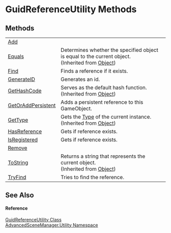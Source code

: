 # GuidReferenceUtility Methods




## Methods
<table>
<tr>
<td><a href="M_AdvancedSceneManager_Utility_GuidReferenceUtility_Add">Add</a></td>
<td> </td></tr>
<tr>
<td><a href="https://learn.microsoft.com/dotnet/api/system.object.equals#system-object-equals(system-object)" target="_blank" rel="noopener noreferrer">Equals</a></td>
<td>Determines whether the specified object is equal to the current object.<br />(Inherited from <a href="https://learn.microsoft.com/dotnet/api/system.object" target="_blank" rel="noopener noreferrer">Object</a>)</td></tr>
<tr>
<td><a href="M_AdvancedSceneManager_Utility_GuidReferenceUtility_Find">Find</a></td>
<td>Finds a reference if it exists.</td></tr>
<tr>
<td><a href="M_AdvancedSceneManager_Utility_GuidReferenceUtility_GenerateID">GenerateID</a></td>
<td>Generates an id.</td></tr>
<tr>
<td><a href="https://learn.microsoft.com/dotnet/api/system.object.gethashcode" target="_blank" rel="noopener noreferrer">GetHashCode</a></td>
<td>Serves as the default hash function.<br />(Inherited from <a href="https://learn.microsoft.com/dotnet/api/system.object" target="_blank" rel="noopener noreferrer">Object</a>)</td></tr>
<tr>
<td><a href="M_AdvancedSceneManager_Utility_GuidReferenceUtility_GetOrAddPersistent">GetOrAddPersistent</a></td>
<td>Adds a persistent reference to this GameObject.</td></tr>
<tr>
<td><a href="https://learn.microsoft.com/dotnet/api/system.object.gettype" target="_blank" rel="noopener noreferrer">GetType</a></td>
<td>Gets the <a href="https://learn.microsoft.com/dotnet/api/system.type" target="_blank" rel="noopener noreferrer">Type</a> of the current instance.<br />(Inherited from <a href="https://learn.microsoft.com/dotnet/api/system.object" target="_blank" rel="noopener noreferrer">Object</a>)</td></tr>
<tr>
<td><a href="M_AdvancedSceneManager_Utility_GuidReferenceUtility_HasReference">HasReference</a></td>
<td>Gets if reference exists.</td></tr>
<tr>
<td><a href="M_AdvancedSceneManager_Utility_GuidReferenceUtility_IsRegistered">IsRegistered</a></td>
<td>Gets if reference exists.</td></tr>
<tr>
<td><a href="M_AdvancedSceneManager_Utility_GuidReferenceUtility_Remove">Remove</a></td>
<td> </td></tr>
<tr>
<td><a href="https://learn.microsoft.com/dotnet/api/system.object.tostring" target="_blank" rel="noopener noreferrer">ToString</a></td>
<td>Returns a string that represents the current object.<br />(Inherited from <a href="https://learn.microsoft.com/dotnet/api/system.object" target="_blank" rel="noopener noreferrer">Object</a>)</td></tr>
<tr>
<td><a href="M_AdvancedSceneManager_Utility_GuidReferenceUtility_TryFind">TryFind</a></td>
<td>Tries to find the reference.</td></tr>
</table>

## See Also


#### Reference
<a href="T_AdvancedSceneManager_Utility_GuidReferenceUtility">GuidReferenceUtility Class</a>  
<a href="N_AdvancedSceneManager_Utility">AdvancedSceneManager.Utility Namespace</a>  
